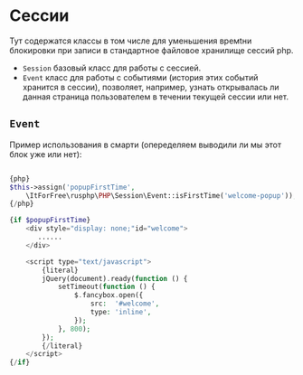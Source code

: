 # Сессии

Тут содержатся классы в том числе для уменьшения времtни блокировки
 при записи в стандартное файловое хранилище сессий php.

* `Session` базовый класс для работы с сессией.
* `Event` класс для работы с событиями (история этих событий хранится в сессии),
     позволяет, например, узнать открывалась ли данная страница пользователем
     в течении текущей сессии или нет.


##  `Event`


Пример использования в смарти (опеределяем выводили ли мы этот блок уже или нет):

```php

{php} 
$this->assign('popupFirstTime', 
    \ItForFree\rusphp\PHP\Session\Event::isFirstTime('welcome-popup'));
{/php}

{if $popupFirstTime}
    <div style="display: none;"id="welcome">
       ......
    </div>

    <script type="text/javascript">
        {literal}
        jQuery(document).ready(function () {
            setTimeout(function () {
                $.fancybox.open({
                    src:  '#welcome',
                    type: 'inline',
                });
            }, 800);
        });
        {/literal}
    </script>
{/if}

```

